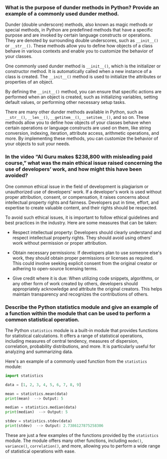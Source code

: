 ### What is the purpose of dunder methods in Python? Provide an example of a commonly used dunder method.
Dunder (double underscore) methods, also known as magic methods or special methods, in Python are predefined methods that have a specific purpose and are invoked by certain language constructs or operations. They are denoted by surrounding double underscores, such as `__init__()` or `__str__()`. These methods allow you to define how objects of a class behave in various contexts and enable you to customize the behavior of your classes.

One commonly used dunder method is `__init__()`, which is the initializer or constructor method. It is automatically called when a new instance of a class is created. The `__init__()` method is used to initialize the attributes or properties of an object.

By defining the `__init__()` method, you can ensure that specific actions are performed when an object is created, such as initializing variables, setting default values, or performing other necessary setup tasks.

There are many other dunder methods available in Python, such as `__str__()`, `__len__()`, `__getitem__()`, `__setitem__()`, and so on. These methods allow you to define how objects of your classes behave when certain operations or language constructs are used on them, like string conversion, indexing, iteration, attribute access, arithmetic operations, and more. By implementing these methods, you can customize the behavior of your objects to suit your needs.

### In the video “AI Guru makes $238,800 with misleading paid course,” what was the main ethical issue raised concerning the use of developers’ work, and how might this have been avoided?
One common ethical issue in the field of development is plagiarism or unauthorized use of developers' work. If a developer's work is used without proper attribution, consent, or compensation, it raises concerns about intellectual property rights and fairness. Developers put in time, effort, and expertise to create valuable content, and their rights should be respected.

To avoid such ethical issues, it is important to follow ethical guidelines and best practices in the industry. Here are some measures that can be taken:

- Respect intellectual property: Developers should clearly understand and respect intellectual property rights. They should avoid using others' work without permission or proper attribution.

- Obtain necessary permissions: If developers plan to use someone else's work, they should obtain proper permissions or licenses as required. This could involve seeking explicit consent from the original creator or adhering to open-source licensing terms.

- Give credit where it is due: When utilizing code snippets, algorithms, or any other form of work created by others, developers should appropriately acknowledge and attribute the original creators. This helps maintain transparency and recognizes the contributions of others.

### Describe the Python statistics module and give an example of a function within the module that can be used to perform a common statistical operation.
The Python `statistics` module is a built-in module that provides functions for statistical calculations. It offers a range of statistical operations, including measures of central tendency, measures of dispersion, correlation, probability distributions, and more. It is particularly useful for analyzing and summarizing data.

Here's an example of a commonly used function from the `statistics` module:

```python
import statistics

data = [1, 2, 3, 4, 5, 6, 7, 8, 9]

mean = statistics.mean(data)
print(mean)  --> Output: 5

median = statistics.median(data)
print(median)  --> Output: 5

stdev = statistics.stdev(data)
print(stdev)  --> Output: 2.7386127875258306
```

These are just a few examples of the functions provided by the `statistics` module. The module offers many other functions, including `mode()`, `variance()`, `correlation()`, and more, allowing you to perform a wide range of statistical operations with ease.
